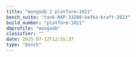 ```yaml
---
title: "mongodb 2 platform-1021"
bench_suite: "task-NXP-33208-kafka-kraft-2023"
build_number: "platform-1021"
dbprofile: "mongodb"
classifier: ""
date: 2025-07-12T12:55:37
type: "bench"
---
```

